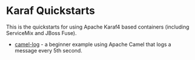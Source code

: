 Karaf Quickstarts
=================

This is the quickstarts for using Apache Karaf4 based containers (including ServiceMix and JBoss Fuse).

* [camel-log](camel-log) - a beginner example using Apache Camel that logs a message every 5th second.

 
